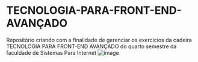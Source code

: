 # TECNOLOGIA-PARA-FRONT-END-AVANÇADO
Repositório criando com a finalidade de gerenciar os exercícios da cadeira TECNOLOGIA PARA FRONT-END AVANÇADO do quarto semestre da faculdade de Sistemas Para Internet
![image](https://github.com/user-attachments/assets/7c130034-ca37-454e-8d6c-1588098db78c)
